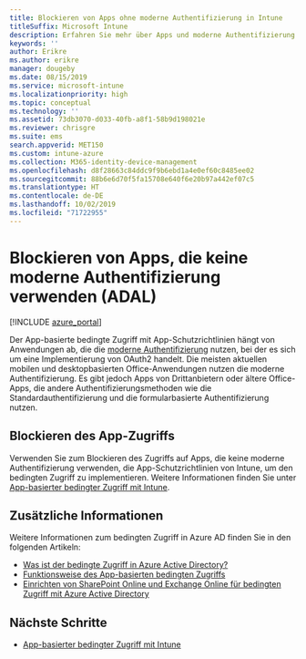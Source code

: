 ```yaml
---
title: Blockieren von Apps ohne moderne Authentifizierung in Intune
titleSuffix: Microsoft Intune
description: Erfahren Sie mehr über Apps und moderne Authentifizierung (ADAL) mit Microsoft Intune.
keywords: ''
author: Erikre
ms.author: erikre
manager: dougeby
ms.date: 08/15/2019
ms.service: microsoft-intune
ms.localizationpriority: high
ms.topic: conceptual
ms.technology: ''
ms.assetid: 73db3070-d033-40fb-a8f1-58b9d198021e
ms.reviewer: chrisgre
ms.suite: ems
search.appverid: MET150
ms.custom: intune-azure
ms.collection: M365-identity-device-management
ms.openlocfilehash: d8f28663c84ddc9f9b6ebd1a4e0ef60c8485ee02
ms.sourcegitcommit: 88b6e6d70f5fa15708e640f6e20b97a442ef07c5
ms.translationtype: HT
ms.contentlocale: de-DE
ms.lasthandoff: 10/02/2019
ms.locfileid: "71722955"
---
```

# <a name="block-apps-that-dont-use-modern-authentication-adal"></a>Blockieren von Apps, die keine moderne Authentifizierung verwenden (ADAL)

[!INCLUDE [azure_portal](../includes/azure_portal.md)]

Der App-basierte bedingte Zugriff mit App-Schutzrichtlinien hängt von Anwendungen ab, die die [moderne Authentifizierung](https://support.office.com/article/Using-Office-365-modern-authentication-with-Office-clients-776c0036-66fd-41cb-8928-5495c0f9168a) nutzen, bei der es sich um eine Implementierung von OAuth2 handelt. Die meisten aktuellen mobilen und desktopbasierten Office-Anwendungen nutzen die moderne Authentifizierung. Es gibt jedoch Apps von Drittanbietern oder ältere Office-Apps, die andere Authentifizierungsmethoden wie die Standardauthentifizierung und die formularbasierte Authentifizierung nutzen.

## <a name="block-access-to-apps"></a>Blockieren des App-Zugriffs

Verwenden Sie zum Blockieren des Zugriffs auf Apps, die keine moderne Authentifizierung verwenden, die App-Schutzrichtlinien von Intune, um den bedingten Zugriff zu implementieren. Weitere Informationen finden Sie unter [App-basierter bedingter Zugriff mit Intune](app-based-conditional-access-intune.md).

## <a name="additional-information"></a>Zusätzliche Informationen

Weitere Informationen zum bedingten Zugriff in Azure AD finden Sie in den folgenden Artikeln:
- [Was ist der bedingte Zugriff in Azure Active Directory?](https://docs.microsoft.com/azure/active-directory/conditional-access/overview)
- [Funktionsweise des App-basierten bedingten Zugriffs](app-based-conditional-access-intune.md#how-app-based-conditional-access-works)
- [Einrichten von SharePoint Online und Exchange Online für bedingten Zugriff mit Azure Active Directory](https://docs.microsoft.com/azure/active-directory/conditional-access/conditional-access-for-exo-and-spo)

## <a name="next-steps"></a>Nächste Schritte

- [App-basierter bedingter Zugriff mit Intune](app-based-conditional-access-intune.md)
